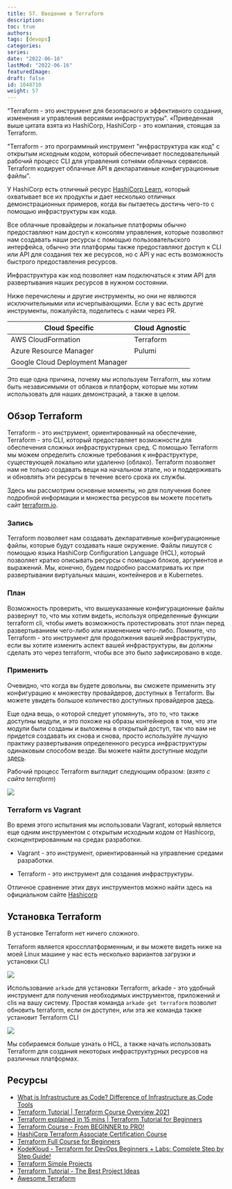 ```yaml
---
title: 57. Введение в Terraform
description: 
toc: true
authors:
tags: [devops]
categories:
series: 
date: "2022-06-16"
lastMod: "2022-06-16"
featuredImage:
draft: false
id: 1048710
weight: 57
---
```


"Terraform - это инструмент для безопасного и эффективного создания, изменения и управления версиями инфраструктуры".
«Приведенная выше цитата взята из HashiCorp, HashiCorp - это компания, стоящая за Terraform.

"Terraform - это программный инструмент "инфраструктура как код" с открытым исходным кодом, который обеспечивает последовательный рабочий процесс CLI для управления сотнями облачных сервисов. Terraform кодирует облачные API в декларативные конфигурационные файлы".

У HashiCorp есть отличный ресурс [HashiCorp Learn](https://learn.hashicorp.com/terraform?utm_source=terraform_io&utm_content=terraform_io_hero), который охватывает все их продукты и дает несколько отличных демонстрационных примеров, когда вы пытаетесь достичь чего-то с помощью инфраструктуры как кода.

Все облачные провайдеры и локальные платформы обычно предоставляют нам доступ к консолям управления, которые позволяют нам создавать наши ресурсы с помощью пользовательского интерфейса, обычно эти платформы также предоставляют доступ к CLI или API для создания тех же ресурсов, но с API у нас есть возможность быстрого предоставления ресурсов.

Инфраструктура как код позволяет нам подключаться к этим API для развертывания наших ресурсов в нужном состоянии.

Ниже перечислены и другие инструменты, но они не являются исключительными или исчерпывающими. Если у вас есть другие инструменты, пожалуйста, поделитесь с нами через PR.  

| Cloud Specific                  | Cloud Agnostic |
| ------------------------------- | -------------- |
| AWS CloudFormation              | Terraform      |
| Azure Resource Manager          | Pulumi         |
| Google Cloud Deployment Manager |                |

Это еще одна причина, почему мы используем Terraform, мы хотим быть независимыми от облаков и платформ, которые мы хотим использовать для наших демонстраций, а также в целом.

## Обзор Terraform

Terraform - это инструмент, ориентированный на обеспечение, Terraform - это CLI, который предоставляет возможности для обеспечения сложных инфраструктурных сред. С помощью Terraform мы можем определить сложные требования к инфраструктуре, существующей локально или удаленно (облако). Terraform позволяет нам не только создавать вещи на начальном этапе, но и поддерживать и обновлять эти ресурсы в течение всего срока их службы.  

Здесь мы рассмотрим основные моменты, но для получения более подробной информации и множества ресурсов вы можете посетить сайт [terraform.io](https://www.terraform.io/).

### Запись

Terraform позволяет нам создавать декларативные конфигурационные файлы, которые будут создавать наше окружение. Файлы пишутся с помощью языка HashiCorp Configuration Language (HCL), который позволяет кратко описывать ресурсы с помощью блоков, аргументов и выражений. Мы, конечно, будем подробно рассматривать их при развертывании виртуальных машин, контейнеров и в Kubernetes.

### План

Возможность проверить, что вышеуказанные конфигурационные файлы развернут то, что мы хотим видеть, используя определенные функции terraform cli, чтобы иметь возможность протестировать этот план перед развертыванием чего-либо или изменением чего-либо. Помните, что Terraform - это инструмент для продолжения вашей инфраструктуры, если вы хотите изменить аспект вашей инфраструктуры, вы должны сделать это через terraform, чтобы все это было зафиксировано в коде.

### Применить

Очевидно, что когда вы будете довольны, вы сможете применить эту конфигурацию к множеству провайдеров, доступных в Terraform. Вы можете увидеть большое количество доступных провайдеров [здесь](https://registry.terraform.io/browse/providers).

Еще одна вещь, о которой следует упомянуть, это то, что также доступны модули, и это похоже на образы контейнеров в том, что эти модули были созданы и выложены в открытый доступ, так что вам не придется создавать их снова и снова, просто используйте лучшую практику развертывания определенного ресурса инфраструктуры одинаковым способом везде. Вы можете найти доступные модули [здесь](https://registry.terraform.io/browse/modules).

Рабочий процесс Terraform выглядит следующим образом: (*взято с сайта terraform*)

![](../images/Day57_IAC3.ru.png?v1)

### Terraform vs Vagrant

Во время этого испытания мы использовали Vagrant, который является еще одним инструментом с открытым исходным кодом от Hashicorp, сконцентрированным на средах разработки.

- Vagrant - это инструмент, ориентированный на управление средами разработки.

- Terraform - это инструмент для создания инфраструктуры.

Отличное сравнение этих двух инструментов можно найти здесь на официальном сайте [Hashicorp](https://www.vagrantup.com/intro/vs/terraform)

## Установка Terraform

В установке Terraform нет ничего сложного.

Terraform является кроссплатформенным, и вы можете видеть ниже на моей Linux машине у нас есть несколько вариантов загрузки и установки CLI

![](../images/Day57_IAC2.ru.png?v1)

Использование `arkade` для установки Terraform, arkade - это удобный инструмент для получения необходимых инструментов, приложений и clis на вашу систему. Простая команда `arkade get terraform` позволит обновить terraform, если он доступен, или эта же команда также установит Terraform CLI

![](../images/Day57_IAC1.ru.png?v1)

Мы собираемся больше узнать о HCL, а также начать использовать Terraform для создания некоторых инфраструктурных ресурсов на различных платформах.

## Ресурсы

- [What is Infrastructure as Code? Difference of Infrastructure as Code Tools](https://www.youtube.com/watch?v=POPP2WTJ8es)
- [Terraform Tutorial | Terraform Course Overview 2021](https://www.youtube.com/watch?v=m3cKkYXl-8o)
- [Terraform explained in 15 mins | Terraform Tutorial for Beginners](https://www.youtube.com/watch?v=l5k1ai_GBDE)
- [Terraform Course - From BEGINNER to PRO!](https://www.youtube.com/watch?v=7xngnjfIlK4&list=WL&index=141&t=16s)
- [HashiCorp Terraform Associate Certification Course](https://www.youtube.com/watch?v=V4waklkBC38&list=WL&index=55&t=111s)
- [Terraform Full Course for Beginners](https://www.youtube.com/watch?v=EJ3N-hhiWv0&list=WL&index=39&t=27s)
- [KodeKloud -  Terraform for DevOps Beginners + Labs: Complete Step by Step Guide!](https://www.youtube.com/watch?v=YcJ9IeukJL8&list=WL&index=16&t=11s)
- [Terraform Simple Projects](https://terraform.joshuajebaraj.com/)
- [Terraform Tutorial - The Best Project Ideas](https://www.youtube.com/watch?v=oA-pPa0vfks)
- [Awesome Terraform](https://github.com/shuaibiyy/awesome-terraform)
